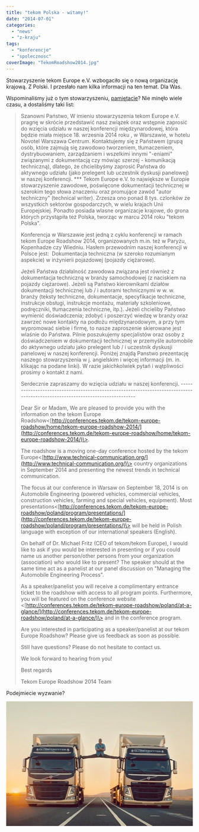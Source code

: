 ```yaml
---
title: "tekom Polska - witamy!"
date: "2014-07-01"
categories:
  - "news"
  - "z-kraju"
tags:
  - "konferencje"
  - "spolecznosc"
coverImage: "TekomRoadshow2014.jpg"
---
```


Stowarzyszenie tekom Europe e.V. wzbogaciło się o nową organizację krajową. Z Polski. I przesłało nam kilka informacji na ten temat. Dla Was.

Wspominaliśmy już o tym stowarzyszeniu, [pamiętacie](http://techwriter.pl/zostan-mowca-tekom-europe-roadshow-2014/)? Nie minęło wiele czasu, a dostaliśmy taki list:



> Szanowni Państwo, W imieniu stowarzyszenia tekom Europe e.V. pragnę w skrócie przedstawić nasz związek oraz wstępnie zaprosić do wzięcia udziału w naszej konferencji międzynarodowej, która będzie miała miejsce 18. wrzesnia 2014 roku , w Warszawie, w hotelu Novotel Warszawa Centrum. Kontaktujemy się z Państwem (grupą osób, które zajmują się zawodowo tworzeniem, tłumaczeniem, dystrybuowaniem, zarządzaniem i wszelkimi innymi "-eniami" związanymi z dokumentacją czy mówiąc szerzej - komunikacją techniczną), dlatego, że chcielibyśmy zaprosić Państwa do aktywnego udziału (jako prelegent lub uczestnik dyskusji panelowej) w naszej konferencji. \*\*\* Tekom Europe e.V. to największe w Europie stowarzyszenie zawodowe, poświęcone dokumentacji technicznej w szerokim tego słowa znaczeniu oraz promujące zawód "autor techniczny" (technical writer). Zrzesza ono ponad 8 tys. czlonków ze wszystkich sektorów gospodarczych, w wielu krajach Unii Europejskiej. Ponadto posiada wlasne organizacje krajowe, do grona których przystąpiła też Polska, tworząc w marcu 2014 roku "tekom Polska".
>
> Konferencja w Warszawie jest jedną z cyklu konferencji w ramach tekom Europe Roadshow 2014, organizowanych m.in. też w Paryżu, Kopenhadze czy Wiedniu. Hasłem przewodnim naszej konferencji w Polsce jest:  Dokumentacja techniczna (w szeroko rozumianym aspekcie) w inżynierii pojazdowej (pojazdy ciężarowe).
>
> Jeżeli Państwa działalność zawodowa związana jest również z dokumentacja techniczną w branży samochodowej (z naciskiem na pojazdy ciężarowe). Jeżeli są Państwo kierownikami działów dokumentacji technicznej lub / i autorami technicznymi w w. w. branży (teksty techniczne, dokumentacje, specyfikacje techniczne, instrukcje obsługi, instrukcje montażu, materiały szkoleniowe, podręczniki, tłumaczenia techniczne, itp.). Jeżeli chcieliby Państwo wymienić doświadczenia; zdobyć i poszerzyć wiedzę w branży oraz zawrzeć nowe kontakty na podłożu międzynarodowym, a przy tym wypromować siebie i firmę, to nasze zaproszenie skierowane jest wlaśnie do Państwa. Pilnie poszukujemy specjalistów oraz osoby z doświadczeniem w dokumentacji technicznej w przemyśle automobile do aktywnego udziału jako prelegent lub / i uczestnik dyskusji panelowej w naszej konferencji. Poniżej znajdą Panstwo prezentację naszego stowarzyszenia w j. angielskim i więcej informacji (m. in. klikając na podane linki). W razie jakichkolwiek pytań i wątpliwości prosimy o kontakt z nami.
>
> Serdecznie zapraszamy do wzięcia udziału w naszej konferencji. -----------------------------------------------------------------------------------------------------------------------------
>
> Dear Sir or Madam, We are pleased to provide you with the information on the tekom Europe Roadshow<[http://conferences.tekom.de/tekom-europe-roadshow/home/tekom-europe-roadshow-2014/](http://conferences.tekom.de/tekom-europe-roadshow/home/tekom-europe-roadshow-2014/)\>.
>
> The roadshow is a moving one-day conference hosted by the tekom Europe<[http://www.technical-communication.org/](http://www.technical-communication.org/)\> country organizations in September 2014 and presenting the newest trends in technical communication.
>
> The focus at our conference in Warsaw on September 18, 2014 is on Automobile Engineering (powered vehicles, commercial vehicles, construction vehicles, farming and special vehicles, equipment). Most presentations<[http://conferences.tekom.de/tekom-europe-roadshow/poland/program/presentations/](http://conferences.tekom.de/tekom-europe-roadshow/poland/program/presentations/)\> will be held in Polish language with exception of our international speakers (English).
>
> On behalf of Dr. Michael Fritz (CEO of tekom/tekom Europe), I would like to ask if you would be interested in presenting or if you could name us another person/other persons from your organization (association) who would like to present? The speaker should at the same time act as a panelist at our panel discussion on "Managing the Automobile Engineering Process".
>
> As a speaker/panelist you will receive a complimentary entrance ticket to the roadshow with access to all program points. Furthermore, you will be featured on the conference website  <[http://conferences.tekom.de/tekom-europe-roadshow/poland/at-a-glance/](http://conferences.tekom.de/tekom-europe-roadshow/poland/at-a-glance/)\> and in the conference program.
>
> Are you interested in participating as a speaker/panelist at our tekom Europe Roadshow? Please give us feedback as soon as possible.
>
> Still have questions? Please do not hesitate to contact us.
>
>
>
> We look forward to hearing from you!
>
> Best regards
>
> Tekom Europe Roadshow 2014 Team



Podejmiecie wyzwanie?

[![ciezarowe](images/ciezarowe.jpg)](http://techwriter.pl/wp-content/uploads/2014/06/ciezarowe.jpg)
